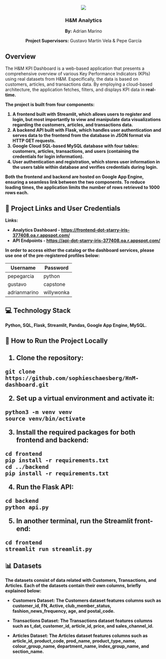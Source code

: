 <p align="center">
  <p align="center">
  <img src="https://upload.wikimedia.org/wikipedia/commons/5/53/H%26M-Logo.svg">
</p>
<h3 align="center">H&M Analytics</h3>

<p align="center"><b>By:</b> Adrian Marino</p>
<p align="center"><b>Project Supervisors:</b> Gustavo Martín Vela & Pepe García</p>

<h2> Overview </h2>

<p> The H&M KPI Dashboard is a web-based application that presents a comprehensive overview of various Key Performance Indicators (KPIs) using real datasets from H&M. Especifically, the data is based on customers, articles, and transactions data. By employing a cloud-based architecture, the application fetches, filters, and displays KPI data in <b>real-time<b>.

The project is built from four components:

1. A frontend built with Streamlit, which allows users to register and login, but most importantly to view and manipulate data visualizations regarding the customers, articles, and transactions data.
2. A backend API built with Flask, which handles user authentication and serves data to the frontend from the database in JSON format via HTTP GET requests.
3. Google Cloud SQL-based MySQL database with four tables: customers, articles, transactions, and users (containing the credentials for login information).
4. User authentication and registration, which stores user information in the users table within database and verifies credentials during login.

Both the frontend and backend are hosted on Google App Engine, ensuring a seamless link between the two components. To reduce loading times, the application limits the number of rows retrieved to 1000 rows each.<p>

<h2>🔗 Project Links and User Credentials </h2>

Links:
- **Analytics Dashboard** - https://frontend-dot-starry-iris-377408.oa.r.appspot.com/
- **API Endpoints** - https://api-dot-starry-iris-377408.oa.r.appspot.com/

In order to access either the catalog or the dashboard services, please use one of the pre-registered profiles below:

| Username  | Password |
| ------------- | ------------- |
| pepegarcia  | python |
| gustavo  | capstone  |
| adrianmarino  | willywonka  |


<h2>💻 Technology Stack </h2>

Python, SQL, Flask, Streamlit, Pandas, Google App Engine, MySQL.


<h2>🏃 How to Run the Project Locally<h2>

1. Clone the repository:

```
git clone https://github.com/sophieschaesberg/HnM-dashboard.git
```

2. Set up a virtual environment and activate it:

```
python3 -m venv venv
source venv/bin/activate
```

3. Install the required packages for both frontend and backend:

```
cd frontend
pip install -r requirements.txt
cd ../backend
pip install -r requirements.txt
```

4. Run the Flask API:

```
cd backend
python api.py
```

5. In another terminal, run the Streamlit front-end:

```
cd frontend
streamlit run streamlit.py
```

<h2>📊 Datasets </h2>

The datasets consist of data related with Customers, Transactions, and Articles. Each of the datasets contain their own columns, briefly explained below:

- **Customers Dataset:** The Customers dataset features columns such as customer_id, FN, Active, club_member_status, fashion_news_frequency, age, and postal_code.

- **Transactions Dataset:** The Transactions dataset features columns such as t_dat, customer_id, article_id, price, and sales_channel_id.

- **Articles Dataset:** The Articles dataset features columns such as article_id, product_code, prod_name, product_type_name, colour_group_name, department_name, index_group_name, and section_name.
